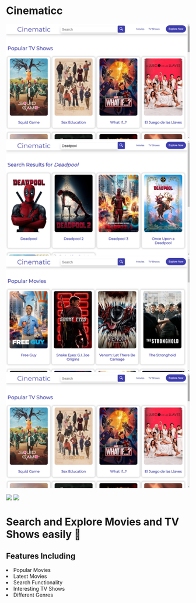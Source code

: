 # Cinematicc
![Screenshot](./Screenshot1.png)
<br>
![Screenshot](./Screenshot2.png)
<br>
![Screenshot](./Screenshot3.png)
<br>
![Screenshot](./Screenshot4.png)
 

![](https://img.shields.io/badge/API-TMDB-informational?style=flat&logo=spanner&logoColor=white&color=2bbc8a)
![](https://img.shields.io/badge/Framework-React-informational?style=flat&logo=react&logoColor=white&color=2bbc8a)

# Search and Explore Movies and TV Shows easily 🚀
## Features Including 
<li> Popular Movies </li>
<li> Latest Movies </li>
<li> Search Functionality </li>
<li> Interesting TV Shows </li>
<li> Different Genres </li>
